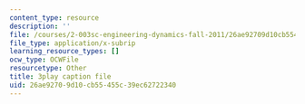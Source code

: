 ```yaml
---
content_type: resource
description: ''
file: /courses/2-003sc-engineering-dynamics-fall-2011/26ae92709d10cb55455c39ec62722340_p9DHjoLS3GA.srt
file_type: application/x-subrip
learning_resource_types: []
ocw_type: OCWFile
resourcetype: Other
title: 3play caption file
uid: 26ae9270-9d10-cb55-455c-39ec62722340
---
```

